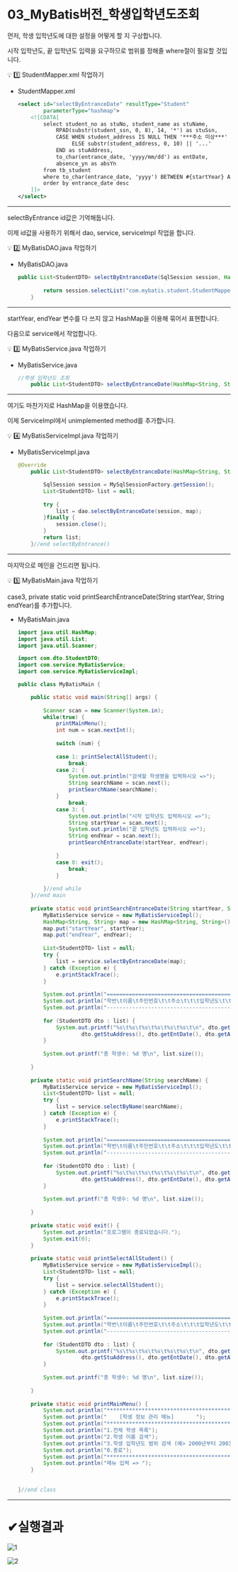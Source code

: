 # 03_MyBatis버전_학생입학년도조회



먼저, 학생 입학년도에 대한 설정을 어떻게 할 지 구상합니다.

시작 입학년도, 끝 입학년도 입력을 요구하므로 범위를 정해줄 where절이 필요할 것입니다.

<aside>
💡 1️⃣ StudentMapper.xml 작업하기

</aside>

- StudentMapper.xml
    
    ```xml
    <select id="selectByEntranceDate" resultType="Student"
    		parameterType="hashmap">
    	<![CDATA[
    		select student_no as stuNo, student_name as stuName,
    			RPAD(substr(student_ssn, 0, 8), 14, '*') as stuSsn, 
    			CASE WHEN student_address IS NULL THEN '***주소 미상***'
    				 ELSE substr(student_address, 0, 10) || '...'
    			END as stuAddress,
    			to_char(entrance_date, 'yyyy/mm/dd') as entDate,
    			absence_yn as absYn
    		from tb_student
    		where to_char(entrance_date, 'yyyy') BETWEEN #{startYear} AND #{endYear}
    		order by entrance_date desc
    	]]>	
    </select>
    ```
    

---

selectByEntrance id값은 기억해둡니다.

이제 id값을 사용하기 위해서 dao, service, serviceImpl 작업을 합니다.

<aside>
💡 2️⃣ MyBatisDAO.java 작업하기

</aside>

- MyBatisDAO.java
    
    ```java
    public List<StudentDTO> selectByEntranceDate(SqlSession session, HashMap<String, String> map) {
    		
    		return session.selectList("com.mybatis.student.StudentMapper.selectByEntranceDate", map);
    	}
    ```
    

---

startYear, endYear 변수를 다 쓰지 않고 HashMap을 이용해 묶어서 표현합니다.

다음으로 service에서 작업합니다.

<aside>
💡 3️⃣ MyBatisService.java 작업하기

</aside>

- MyBatisService.java
    
    ```java
    //학생 입학년도 조회
    	public List<StudentDTO> selectByEntranceDate(HashMap<String, String> map);
    ```
    

---

여기도 마찬가지로 HashMap을 이용했습니다.

이제 ServiceImpl에서 unimplemented method를 추가합니다.

<aside>
💡 4️⃣ MyBatisServiceImpl.java 작업하기

</aside>

- MyBatisServiceImpl.java
    
    ```java
    @Override
    	public List<StudentDTO> selectByEntranceDate(HashMap<String, String> map) {
    
    		SqlSession session = MySqlSessionFactory.getSession();
    		List<StudentDTO> list = null;
    		
    		try {
    			list = dao.selectByEntranceDate(session, map);
    		}finally {
    			session.close();
    		}
    		return list;
    	}//end selectByEntrance()
    ```
    

---

마지막으로 메인을 건드리면 됩니다.

<aside>
💡 5️⃣ MyBatisMain.java 작업하기

</aside>

case3, private static void printSearchEntranceDate(String startYear, String endYear)를 추가합니다.

- MyBatisMain.java
    
    ```java
    import java.util.HashMap;
    import java.util.List;
    import java.util.Scanner;
    
    import com.dto.StudentDTO;
    import com.service.MyBatisService;
    import com.service.MyBatisServiceImpl;
    
    public class MyBatisMain {
    
    	public static void main(String[] args) {
    		
    		Scanner scan = new Scanner(System.in);
    		while(true) {
    			printMainMenu();
    			int num = scan.nextInt();
    			
    			switch (num) {
    			
    			case 1: printSelectAllStudent();
    				break;
    			case 2: {
    				System.out.println("검색할 학생명을 입력하시오 =>");
    				String searchName = scan.next();
    				printSearchName(searchName);
    			}
    				break;
    			case 3: {
    				System.out.println("시작 입학년도 입력하시오 =>");
    				String startYear = scan.next();
    				System.out.println("끝 입학년도 입력하시오 =>");
    				String endYear = scan.next();
    				printSearchEntranceDate(startYear, endYear);
    				
    			}
    			case 0: exit();
    				break;
    			}
    			
    		}//end while
    	}//end main
    	
    	private static void printSearchEntranceDate(String startYear, String endYear) {
    		MyBatisService service = new MyBatisServiceImpl();
    		HashMap<String, String> map = new HashMap<String, String>();
    		map.put("startYear", startYear);
    		map.put("endYear", endYear);
    		
    		List<StudentDTO> list = null;
    		try {
    			list = service.selectByEntranceDate(map);
    		} catch (Exception e) {
    			e.printStackTrace();
    		}
    		
    		System.out.println("================================================================================");
    		System.out.println("학번\t이름\t주민번호\t\t주소\t\t\t입학년도\t\t휴학여부");
    		System.out.println("--------------------------------------------------------------------------------");
    		
    		for (StudentDTO dto : list) {
    			System.out.printf("%s\t%s\t%s\t%s\t%s\t%s\t\n", dto.getStuNo(), dto.getStuName(), dto.getStuSsn(),
    					dto.getStuAddress(), dto.getEntDate(), dto.getAbsYn());
    		}
    		
    		System.out.printf("총 학생수: %d 명\n", list.size());
    		
    	}
    	
    	private static void printSearchName(String searchName) {
    		MyBatisService service = new MyBatisServiceImpl();
    		List<StudentDTO> list = null;
    		try {
    			list = service.selectByName(searchName);
    		} catch (Exception e) {
    			e.printStackTrace();
    		}
    		
    		System.out.println("================================================================================");
    		System.out.println("학번\t이름\t주민번호\t\t주소\t\t\t입학년도\t\t휴학여부");
    		System.out.println("--------------------------------------------------------------------------------");
    		
    		for (StudentDTO dto : list) {
    			System.out.printf("%s\t%s\t%s\t%s\t%s\t%s\t\n", dto.getStuNo(), dto.getStuName(), dto.getStuSsn(),
    					dto.getStuAddress(), dto.getEntDate(), dto.getAbsYn());
    		}
    		
    		System.out.printf("총 학생수: %d 명\n", list.size());
    		
    	}
    	
    	private static void exit() {
    		System.out.println("프로그램이 종료되었습니다.");
    		System.exit(0);
    	}
    	
    	private static void printSelectAllStudent() {
    		MyBatisService service = new MyBatisServiceImpl();
    		List<StudentDTO> list = null;
    		try {
    			list = service.selectAllStudent();
    		} catch (Exception e) {
    			e.printStackTrace();
    		}
    		
    		System.out.println("================================================================================");
    		System.out.println("학번\t이름\t주민번호\t\t주소\t\t\t입학년도\t\t휴학여부");
    		System.out.println("--------------------------------------------------------------------------------");
    		
    		for (StudentDTO dto : list) {
    			System.out.printf("%s\t%s\t%s\t%s\t%s\t%s\t\n", dto.getStuNo(), dto.getStuName(), dto.getStuSsn(),
    					dto.getStuAddress(), dto.getEntDate(), dto.getAbsYn());
    		}
    		
    		System.out.printf("총 학생수: %d 명\n", list.size());
    		
    	}
    	
    	private static void printMainMenu() {
    		System.out.println("***************************************");
    		System.out.println("	[학생 정보 관리 메뉴]		");
    		System.out.println("***************************************");
    		System.out.println("1.전체 학생 목록");
    		System.out.println("2.학생 이름 검색");
    		System.out.println("3.학생 입학년도 범위 검색 (예> 2000년부터 2003년까지)");
    		System.out.println("0.종료");
    		System.out.println("***************************************");
    		System.out.println("메뉴 입력 => ");
    	}
    	
    	
    }//end class
    ```
    

---
<h1>✔실행결과</h1>

![1](https://user-images.githubusercontent.com/111172834/184596988-3b45d82d-5edd-4386-91b6-6f64f610772f.png)

![2](https://user-images.githubusercontent.com/111172834/184597090-0e8ccb17-72f5-4128-afdd-28dc2ca679cd.png)
